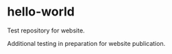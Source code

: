 # hello-world
Test repository for website.

Additional testing in preparation for website publication.
